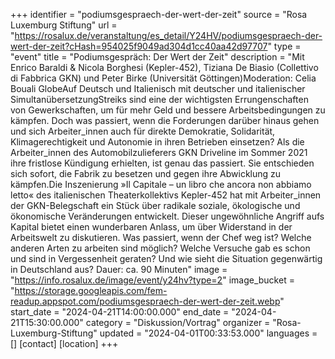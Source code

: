 +++
identifier = "podiumsgespraech-der-wert-der-zeit"
source = "Rosa Luxemburg Stiftung"
url = "https://rosalux.de/veranstaltung/es_detail/Y24HV/podiumsgespraech-der-wert-der-zeit?cHash=954025f9049ad304d1cc40aa42d97707"
type = "event"
title = "Podiumsgespräch: Der Wert der Zeit"
description = "Mit Enrico Baraldi & Nicola Borghesi (Kepler-452), Tiziana De Biasio (Collettivo di Fabbrica GKN) und Peter Birke (Universität Göttingen)Moderation: Celia Bouali
GlobeAuf Deutsch und Italienisch mit deutscher und italienischer SimultanübersetzungStreiks sind eine der wichtigsten Errungenschaften von Gewerkschaften, um für mehr Geld und bessere Arbeitsbedingungen zu kämpfen. Doch was passiert, wenn die Forderungen darüber hinaus gehen und sich Arbeiter_innen auch für direkte Demokratie, Solidarität, Klimagerechtigkeit und Autonomie in ihren Betrieben einsetzen? Als die Arbeiter_innen des Automobilzulieferers GKN Driveline im Sommer 2021 ihre fristlose Kündigung erhielten, ist genau das passiert. Sie entschieden sich sofort, die Fabrik zu besetzen und gegen ihre Abwicklung zu kämpfen.Die Inszenierung »Il Capitale – un libro che ancora non abbiamo letto« des italienischen Theaterkollektivs Kepler-452 hat mit Arbeiter_innen der GKN-Belegschaft ein Stück über radikale soziale, ökologische und ökonomische Veränderungen entwickelt. Dieser ungewöhnliche Angriff aufs Kapital bietet einen wunderbaren Anlass, um über Widerstand in der Arbeitswelt zu diskutieren. Was passiert, wenn der Chef weg ist? Welche anderen Arten zu arbeiten sind möglich? Welche Versuche gab es schon und sind in Vergessenheit geraten? Und wie sieht die Situation gegenwärtig in Deutschland aus? Dauer: ca. 90 Minuten"
image = "https://info.rosalux.de/image/event/y24hv?type=2"
image_bucket = "https://storage.googleapis.com/fem-readup.appspot.com/podiumsgespraech-der-wert-der-zeit.webp"
start_date = "2024-04-21T14:00:00.000"
end_date = "2024-04-21T15:30:00.000"
category = "Diskussion/Vortrag"
organizer = "Rosa-Luxemburg-Stiftung"
updated = "2024-04-01T00:33:53.000"
languages = []
[contact]
[location]
+++